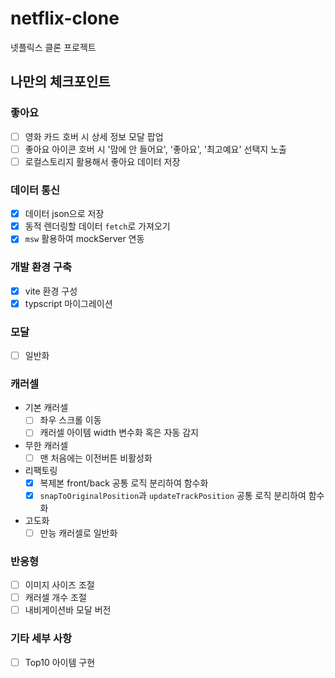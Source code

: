 # netflix-clone

넷플릭스 클론 프로젝트

## 나만의 체크포인트

### 좋아요

- [ ] 영화 카드 호버 시 상세 정보 모달 팝업
- [ ] 좋아요 아이콘 호버 시 '맘에 안 들어요', '좋아요', '최고예요' 선택지 노출
- [ ] 로컬스토리지 활용해서 좋아요 데이터 저장

### 데이터 통신

- [x] 데이터 json으로 저장
- [x] 동적 렌더링할 데이터 `fetch`로 가져오기
- [x] `msw` 활용하여 mockServer 연동

### 개발 환경 구축

- [x] vite 환경 구성
- [x] typscript 마이그레이션

### 모달

- [ ] 일반화

### 캐러셀

- 기본 캐러셀
  - [ ] 좌우 스크롤 이동
  - [ ] 캐러셀 아이템 width 변수화 혹은 자동 감지
- 무한 캐러셀
  - [ ] 맨 처음에는 이전버튼 비활성화
- 리팩토링
  - [x] 복제본 front/back 공통 로직 분리하여 함수화
  - [x] `snapToOriginalPosition`과 `updateTrackPosition` 공통 로직 분리하여 함수화
- 고도화
  - [ ] 만능 캐러셀로 일반화

### 반응형

- [ ] 이미지 사이즈 조절
- [ ] 캐러셀 개수 조절
- [ ] 내비게이션바 모달 버전

### 기타 세부 사항

- [ ] Top10 아이템 구현

